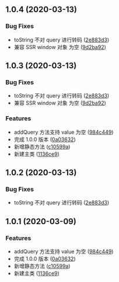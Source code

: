 ## 1.0.4 (2020-03-13)

### Bug Fixes

- toString 不对 query 进行转码 ([2e883d3](https://gitlab.xiguacity.cn/fee/alto/commit/2e883d3d386cc3a52dac986e9489cc4bf6900491))
- 兼容 SSR window 对象 为空 ([9d2ba92](https://gitlab.xiguacity.cn/fee/alto/commit/9d2ba9215e71a825206dff1fbdb5f94196f2fb2f))

## 1.0.3 (2020-03-13)

### Bug Fixes

- toString 不对 query 进行转码 ([2e883d3](https://gitlab.xiguacity.cn/fee/alto/commit/2e883d3d386cc3a52dac986e9489cc4bf6900491))
- 兼容 SSR window 对象 为空 ([9d2ba92](https://gitlab.xiguacity.cn/fee/alto/commit/9d2ba9215e71a825206dff1fbdb5f94196f2fb2f))

### Features

- addQuery 方法支持 value 为空 ([984c449](https://gitlab.xiguacity.cn/fee/alto/commit/984c4493bf7b3175ac207fa17b189c7529f7cc67))
- 完成 1.0.0 版本 ([0a03632](https://gitlab.xiguacity.cn/fee/alto/commit/0a03632c25af3719f805fe4640372ec3ef4d5f64))
- 新增静态方法 ([c10599a](https://gitlab.xiguacity.cn/fee/alto/commit/c10599a1f33a2cb39166afcf3827609be1c84e97))
- 新建主类 ([1136ce9](https://gitlab.xiguacity.cn/fee/alto/commit/1136ce91ebffa813d7cb67165948eb537ce7475d))

## 1.0.2 (2020-03-13)

### Bug Fixes

- toString 不对 query 进行转码 ([2e883d3](https://gitlab.xiguacity.cn/fee/alto/commit/2e883d3d386cc3a52dac986e9489cc4bf6900491))

## 1.0.1 (2020-03-09)

### Features

- addQuery 方法支持 value 为空 ([984c449](https://gitlab.xiguacity.cn/fee/alto/commit/984c4493bf7b3175ac207fa17b189c7529f7cc67))
- 完成 1.0.0 版本 ([0a03632](https://gitlab.xiguacity.cn/fee/alto/commit/0a03632c25af3719f805fe4640372ec3ef4d5f64))
- 新增静态方法 ([c10599a](https://gitlab.xiguacity.cn/fee/alto/commit/c10599a1f33a2cb39166afcf3827609be1c84e97))
- 新建主类 ([1136ce9](https://gitlab.xiguacity.cn/fee/alto/commit/1136ce91ebffa813d7cb67165948eb537ce7475d))
